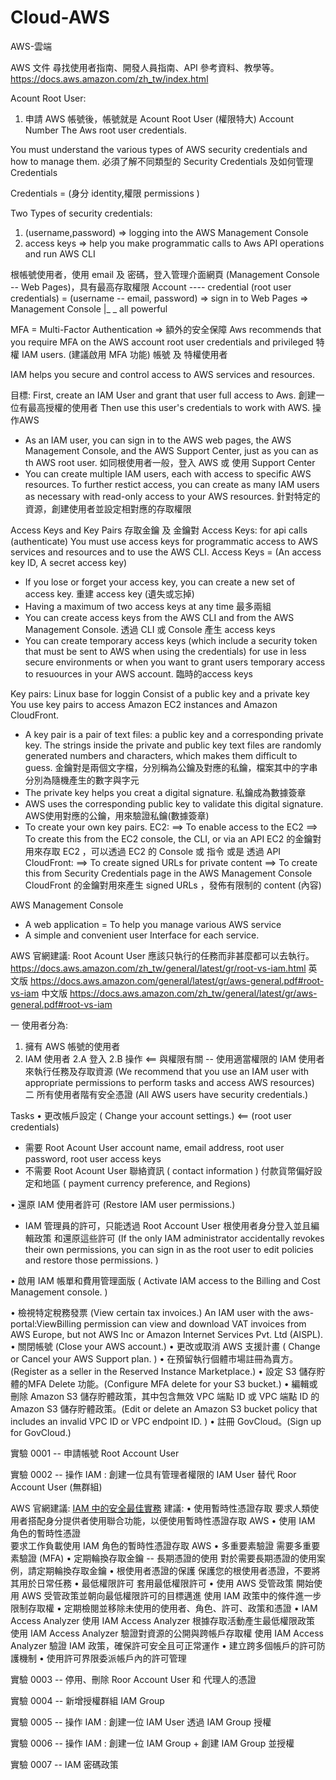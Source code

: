 # Cloud-AWS
AWS-雲端

AWS 文件
尋找使用者指南、開發人員指南、API 參考資料、教學等。
https://docs.aws.amazon.com/zh_tw/index.html 

Acount Root User:
1. 申請 AWS 帳號後，帳號就是 Acount Root User (權限特大)
   Account Number
   The Aws root user credentials.
  
  You must understand the various types of AWS security credentials and how to manage them.
  必須了解不同類型的 Security Credentials 及如何管理 Credentials
  
  Credentials = (身分 identity,權限 permissions )
  
  Two Types of security credentials:
  1. (username,password) => logging into the AWS Management Console
  2. access keys => help you make programmatic calls to Aws API operations and run AWS CLI
  
 
 根帳號使用者，使用 email 及 密碼，登入管理介面網頁 (Management Console -- Web Pages)，具有最高存取權限
  Account ----  credential (root user credentials) = (username -- email, password) => sign in to Web Pages => Management Console
          |_ _  all powerful 
          
  MFA = Multi-Factor Authentication => 額外的安全保障
  Aws recommends that you require MFA on the AWS account root user credentials and privileged 特權 IAM users. 
  (建議啟用 MFA 功能) 帳號 及 特權使用者
  
  IAM helps you secure and control access to AWS services and resources.
  
  目標: 
  First, create an IAM User and grant that user full access to Aws. 創建一位有最高授權的使用者
  Then use this user's credentials to work with AWS. 操作AWS
  - As an IAM user, you can sign in to the AWS web pages, the AWS Management Console, and the AWS Support Center, just as you can as th AWS root user.
    如同根使用者一般，登入 AWS 或 使用 Support Center
  - You can create multiple IAM users, each with access to specific AWS resources. To further restict access, you can create as many IAM users as necessary with read-only access to your AWS resources.
    針對特定的資源，創建使用者並設定相對應的存取權限
    
Access Keys and Key Pairs
存取金鑰 及 金鑰對
Access Keys: for api calls (authenticate)
You must use access keys for programmatic access to AWS services and resources and to use the AWS CLI.
Access Keys = (An access key ID, A secret access key)
- If you lose or forget your access key, you can create a new set of access key.
  重建 access key (遺失或忘掉)
- Having a maximum of two access keys at any time
  最多兩組
- You can create access keys from the AWS CLI and from the AWS Management Console.
  透過 CLI 或 Console 產生 access keys
- You can create temporary access keys (which include a security token that must be sent to AWS when using the credentials) for use in less
  secure environments or when you want to grant users temporary access to resuources in your AWS account.
  臨時的access keys

Key pairs: Linux base for loggin
Consist of a public key and a private key
You use key pairs to access Amazon EC2 instances and Amazon CloudFront.
- A key pair is a pair of text files: a public key and a corresponding private key.  The strings inside the private and public key text files
  are randomly generated numbers and characters, which makes them difficult to guess.
  金鑰對是兩個文字檔，分別稱為公鑰及對應的私鑰，檔案其中的字串分別為隨機產生的數字與字元
- The private key helps you creat a digital signature.
  私鑰成為數據簽章
- AWS uses the corresponding public key to validate this digital signature.
  AWS使用對應的公鑰，用來驗證私鑰(數據簽章)
- To create your own key pairs.
  EC2:         ==> To enable access to the EC2               ==>    To create this from the EC2 console, the CLI, or via an API
  EC2 的金鑰對用來存取 EC2 ，可以透過 EC2 的 Console 或 指令 或是 透過 API
  CloudFront:  ==> To create signed URLs for private content ==>  To create this from Security Credentials page in the AWS Management Console
 CloudFront 的金鑰對用來產生 signed URLs ，發佈有限制的 content (內容)
 
 AWS Management Console
 - A web application = To help you manage various AWS service
 - A simple and convenient user Interface for each service.


  


AWS 官網建議: Root Acount User 應該只執行的任務而非甚麼都可以去執行。
https://docs.aws.amazon.com/zh_tw/general/latest/gr/root-vs-iam.html
英文版
https://docs.aws.amazon.com/general/latest/gr/aws-general.pdf#root-vs-iam
中文版
https://docs.aws.amazon.com/zh_tw/general/latest/gr/aws-general.pdf#root-vs-iam

一 使用者分為:
1.  擁有 AWS 帳號的使用者  
2.  IAM 使用者
    2.A   登入
    2.B   操作 <== 與權限有關 -- 使用適當權限的 IAM 使用者來執行任務及存取資源 
    (We recommend that you use an IAM user with appropriate permissions to
     perform tasks and access AWS resources)
二 所有使用者階有安全憑證 (All AWS users have security credentials.)

Tasks
• 更改帳戶設定 ( Change your account settings.) <== (root user credentials)
  -  需要   Root Acount User
            account name, 
            email address, 
            root user password,
            root user access keys
  -  不需要 Root Acount User
            聯絡資訊 ( contact information )
            付款貨幣偏好設定和地區 ( payment currency
            preference, and Regions)
            
• 還原 IAM 使用者許可 (Restore IAM user permissions.)
  - IAM 管理員的許可，只能透過 Root Account User 根使用者身分登入並且編輯政策
    和還原這些許可 (If the only IAM administrator accidentally revokes their own
    permissions, you can sign in as the root user to edit policies and restore
    those permissions. )
    
• 啟用 IAM 帳單和費用管理面版 ( Activate IAM access to the Billing and Cost
  Management console. )
  
• 檢視特定稅務發票 (View certain tax invoices.)
  An IAM user with the aws-portal:ViewBilling permission can view and
  download VAT invoices from AWS Europe, but not AWS Inc or Amazon Internet
  Services Pvt. Ltd (AISPL).
• 關閉帳號 (Close your AWS account.)
• 更改或取消 AWS 支援計畫 ( Change or Cancel your AWS Support plan. )
• 在預留執行個體市場註冊為賣方。(Register as a seller in the Reserved Instance
  Marketplace.)
• 設定 S3 儲存貯體的MFA Delete 功能。(Configure MFA delete for your S3 bucket.)
• 編輯或刪除 Amazon S3 儲存貯體政策，其中包含無效 VPC 端點 ID 或 VPC 端點 ID 的
  Amazon S3 儲存貯體政策。(Edit or delete an Amazon S3 bucket policy that
  includes an invalid VPC ID or VPC endpoint ID. )
• 註冊 GovCloud。(Sign up for GovCloud.) <br>

實驗 0001 -- 申請帳號 Root Account User 

實驗 0002 -- 操作 IAM : 創建一位具有管理者權限的 IAM User 替代 Roor Account User (無群組)

AWS 官網建議: [IAM 中的安全最佳實務](https://docs.aws.amazon.com/zh_tw/IAM/latest/UserGuide/best-practices.html)
建議:
• 使用暫時性憑證存取
  要求人類使用者搭配身分提供者使用聯合功能，以便使用暫時性憑證存取 AWS
• 使用 IAM 角色的暫時性憑證  
  要求工作負載使用 IAM 角色的暫時性憑證存取 AWS
• 多重要素驗證
  需要多重要素驗證 (MFA)
• 定期輪換存取金鑰 -- 長期憑證的使用
  對於需要長期憑證的使用案例，請定期輪換存取金鑰
• 根使用者憑證的保護 
  保護您的根使用者憑證，不要將其用於日常任務
• 最低權限許可
  套用最低權限許可
• 使用 AWS 受管政策
  開始使用 AWS 受管政策並朝向最低權限許可的目標邁進
  使用 IAM 政策中的條件進一步限制存取權
• 定期檢閱並移除未使用的使用者、角色、許可、政策和憑證
• IAM Access Analyzer
  使用 IAM Access Analyzer 根據存取活動產生最低權限政策
  使用 IAM Access Analyzer 驗證對資源的公開與跨帳戶存取權
  使用 IAM Access Analyzer 驗證 IAM 政策，確保許可安全且可正常運作
• 建立跨多個帳戶的許可防護機制
• 使用許可界限委派帳戶內的許可管理

實驗 0003 -- 停用、刪除 Roor Account User 和 代理人的憑證

實驗 0004 -- 新增授權群組 IAM Group

實驗 0005 -- 操作 IAM : 創建一位 IAM User 透過 IAM Group 授權

實驗 0006 -- 操作 IAM : 創建一位 IAM Group + 創建 IAM Group 並授權

實驗 0007 --  IAM 密碼政策




